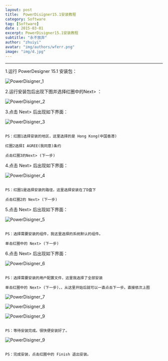 ```yaml
---
layout: post
title:  PowerDisigner15.1安装教程 
category: Software
tag: [Software]
date : 2015-03-01
excerpt: PowerDisigner15.1安装教程 
subtitle: "永不放弃"
author: "zhuiyi"
avatar: "img/authors/wferr.png"
image: "img/d.jpg"
---
```


******

<!-- more -->

1.运行 PowerDesigner 15.1 安装包：

![PowerDisigner_1](/res/img/blog/Software/PowerDisigner_1.jpg)

2.运行安装包后出现下图并选择红圈中的Next> ：

![PowerDisigner_2](/res/img/blog/Software/PowerDisigner_2.jpg)

3.点击 Next> 后出现如下界面：

![PowerDisigner_3](/res/img/blog/Software/PowerDisigner_3.jpg)

```

PS：红圈1选择安装的地区，这里选择的是 Hong Kong(中国香港)

红圈2选择I AGREE(我同意)条约

点击红圈3的Next> (下一步)

```

4.点击 Next> 后出现如下界面：

![PowerDisigner_4](/res/img/blog/Software/PowerDisigner_4.jpg)

```

PS：红圈1是选择安装的路径，这里选择安装在了D盘下

点击红圈2的 Next> (下一步)

```

5.点击 Next> 后出现如下界面：

![PowerDisigner_5](/res/img/blog/Software/PowerDisigner_5.jpg)

```

PS：选择需要安装的组件，我这里选择的系统默认的组件。

单击红圈中的 Next> (下一步)

```

6.点击 Next> 后出现如下界面：

![PowerDisigner_6](/res/img/blog/Software/PowerDisigner_6.jpg)

```

PS：选择需要安装的用户配置文件，这里我选择了全部安装

单击红圈中的 Next> (下一步)，，从这里开始后就可以一直点击下一步。直接依次上图

```

![PowerDisigner_7](/res/img/blog/Software/PowerDisigner_6.jpg)

![PowerDisigner_8](/res/img/blog/Software/PowerDisigner_6.jpg)

![PowerDisigner_9](/res/img/blog/Software/PowerDisigner_6.jpg)

```

PS：等待安装完成。很快便安装好了。

```

![PowerDisigner_9](/res/img/blog/Software/PowerDisigner_6.jpg)

```

PS：完成安装，点击红圈中的 Finish 退出安装。

```
